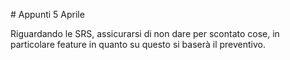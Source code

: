 # Appunti 5 Aprile

Riguardando le SRS, assicurarsi di non dare per scontato cose, in particolare feature in quanto su questo si baserà il preventivo.
